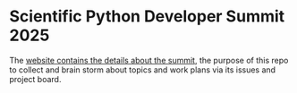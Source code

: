# Scientific Python Developer Summit 2025

The  [website contains the details about the summit](https://scientific-python.org/summits/developer/2025/), the purpose of this repo to collect and brain storm about topics and work plans via its issues and project board.
